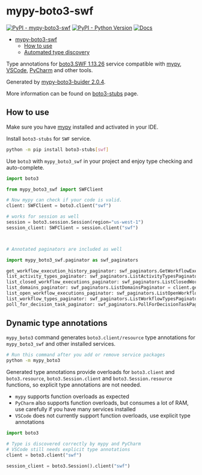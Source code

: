 # mypy-boto3-swf

[![PyPI - mypy-boto3-swf](https://img.shields.io/pypi/v/mypy-boto3-swf.svg?color=blue)](https://pypi.org/project/mypy-boto3-swf)
[![PyPI - Python Version](https://img.shields.io/pypi/pyversions/mypy-boto3-swf.svg?color=blue)](https://pypi.org/project/mypy-boto3-swf)
[![Docs](https://img.shields.io/readthedocs/mypy-boto3-builder.svg?color=blue)](https://mypy-boto3-builder.readthedocs.io/)

- [mypy-boto3-swf](#mypy-boto3-swf)
  - [How to use](#how-to-use)
  - [Automated type discovery](#automated-type-discovery)

Type annotations for
[boto3.SWF 1.13.26](https://boto3.amazonaws.com/v1/documentation/api/1.13.26/reference/services/swf.html#SWF) service
compatible with [mypy](https://github.com/python/mypy), [VSCode](https://code.visualstudio.com/),
[PyCharm](https://www.jetbrains.com/pycharm/) and other tools.

Generated by [mypy-boto3-buider 2.0.4](https://github.com/vemel/mypy_boto3_builder).

More information can be found on [boto3-stubs](https://pypi.org/project/boto3-stubs/) page.

## How to use

Make sure you have [mypy](https://github.com/python/mypy) installed and activated in your IDE.

Install `boto3-stubs` for `SWF` service.

```bash
python -m pip install boto3-stubs[swf]
```

Use `boto3` with `mypy_boto3_swf` in your project and enjoy type checking and auto-complete.

```python
import boto3

from mypy_boto3_swf import SWFClient

# Now mypy can check if your code is valid.
client: SWFClient = boto3.client("swf")

# works for session as well
session = boto3.session.Session(region="us-west-1")
session_client: SWFClient = session.client("swf")



# Annotated paginators are included as well

import mypy_boto3_swf.paginator as swf_paginators

get_workflow_execution_history_paginator: swf_paginators.GetWorkflowExecutionHistoryPaginator = client.get_paginator("get_workflow_execution_history")
list_activity_types_paginator: swf_paginators.ListActivityTypesPaginator = client.get_paginator("list_activity_types")
list_closed_workflow_executions_paginator: swf_paginators.ListClosedWorkflowExecutionsPaginator = client.get_paginator("list_closed_workflow_executions")
list_domains_paginator: swf_paginators.ListDomainsPaginator = client.get_paginator("list_domains")
list_open_workflow_executions_paginator: swf_paginators.ListOpenWorkflowExecutionsPaginator = client.get_paginator("list_open_workflow_executions")
list_workflow_types_paginator: swf_paginators.ListWorkflowTypesPaginator = client.get_paginator("list_workflow_types")
poll_for_decision_task_paginator: swf_paginators.PollForDecisionTaskPaginator = client.get_paginator("poll_for_decision_task")
```

## Dynamic type annotations

`mypy_boto3` command generates `boto3.client/resource` type annotations for
`mypy_boto3_swf` and other installed services.

```bash
# Run this command after you add or remove service packages
python -m mypy_boto3
```

Generated type annotations provide overloads for `boto3.client` and `boto3.resource`,
`boto3.Session.client` and `boto3.Session.resource` functions,
so explicit type annotations are not needed.

- `mypy` supports function overloads as expected
- `PyCharm` also supports function overloads, but consumes a lot of RAM, use carefully if you have many services installed
- `VSCode` does not currently support function overloads, use explicit type annotations

```python
import boto3

# Type is discovered correctly by mypy and PyCharm
# VSCode still needs explicit type annotations
client = boto3.client("swf")

session_client = boto3.Session().client("swf")
```